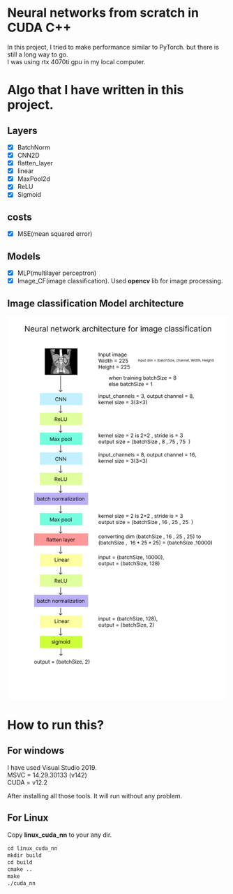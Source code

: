 # Neural networks from scratch in CUDA C++

In this project, I tried to make performance similar to PyTorch. but there is still a long way to go.  
I was using rtx 4070ti gpu in my local computer.

# Algo that I have written in this project.

## Layers
- [x] BatchNorm
- [x] CNN2D
- [x] flatten_layer
- [x] linear
- [x] MaxPool2d
- [x] ReLU
- [x] Sigmoid

## costs
- [x] MSE(mean squared error)	

## Models 
- [x] MLP(multilayer perceptron) 
- [x] Image_CF(image classification).
Used **opencv** lib for image processing.
  
## Image classification Model architecture
<p align="center">
  <img src="./gitresource/image_classification.png" />
</p>


# How to run this?

## For windows
I have used Visual Studio 2019.  
MSVC = 14.29.30133 (v142)  
CUDA = v12.2  

After installing all those tools. It will run without any problem.  

## For Linux 
Copy **linux_cuda_nn** to your any dir.

``` 
cd linux_cuda_nn
mkdir build
cd build
cmake ..
make
./cuda_nn
```


